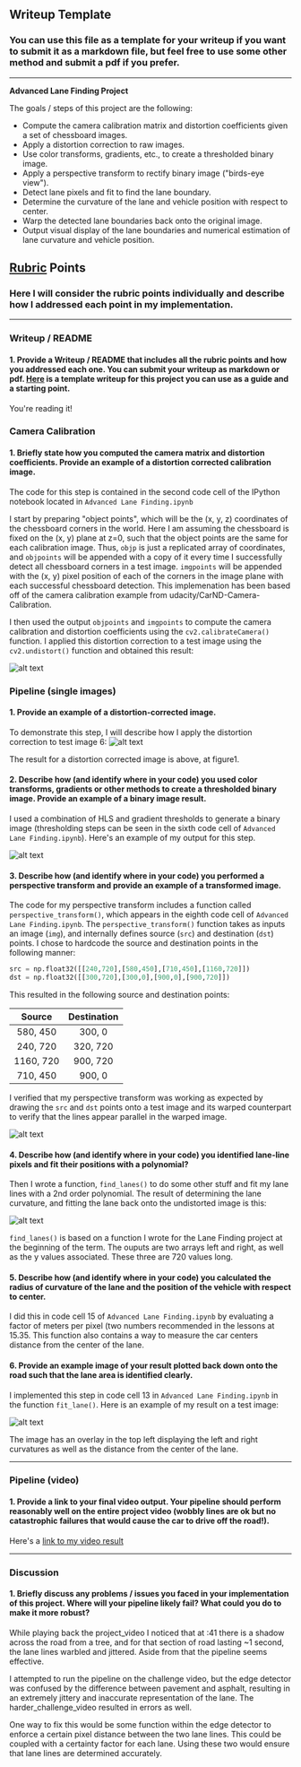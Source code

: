 ## Writeup Template

### You can use this file as a template for your writeup if you want to submit it as a markdown file, but feel free to use some other method and submit a pdf if you prefer.

---

**Advanced Lane Finding Project**

The goals / steps of this project are the following:

* Compute the camera calibration matrix and distortion coefficients given a set of chessboard images.
* Apply a distortion correction to raw images.
* Use color transforms, gradients, etc., to create a thresholded binary image.
* Apply a perspective transform to rectify binary image ("birds-eye view").
* Detect lane pixels and fit to find the lane boundary.
* Determine the curvature of the lane and vehicle position with respect to center.
* Warp the detected lane boundaries back onto the original image.
* Output visual display of the lane boundaries and numerical estimation of lane curvature and vehicle position.

[//]: # (Image References)

[image1]: ./output_images/undistorted_test6.jpg "Undistorted"
[image2]: ./test_images/test6.jpg "Road Transformed"
[image3]: ./ouptut_images/combined_binary_test6.jpg "Binary Example"
[image4]: ./output_images/perspective_transform_test6.jpg "Warp Example"
[image5]: ./output_images/processed_image_test6.jpg "Fit Visual"
[image6]: ./output_images/.jpg "Output"
[video1]: ./project_video.mp4 "Video"

## [Rubric](https://review.udacity.com/#!/rubrics/571/view) Points

### Here I will consider the rubric points individually and describe how I addressed each point in my implementation.  

---

### Writeup / README

#### 1. Provide a Writeup / README that includes all the rubric points and how you addressed each one.  You can submit your writeup as markdown or pdf.  [Here](https://github.com/udacity/CarND-Advanced-Lane-Lines/blob/master/writeup_template.md) is a template writeup for this project you can use as a guide and a starting point.  

You're reading it!

### Camera Calibration

#### 1. Briefly state how you computed the camera matrix and distortion coefficients. Provide an example of a distortion corrected calibration image.

The code for this step is contained in the second code cell of the IPython notebook located in `Advanced Lane Finding.ipynb`

I start by preparing "object points", which will be the (x, y, z) coordinates of the chessboard corners in the world. Here I am assuming the chessboard is fixed on the (x, y) plane at z=0, such that the object points are the same for each calibration image.  Thus, `objp` is just a replicated array of coordinates, and `objpoints` will be appended with a copy of it every time I successfully detect all chessboard corners in a test image.  `imgpoints` will be appended with the (x, y) pixel position of each of the corners in the image plane with each successful chessboard detection. This implemenation has been based off of the camera calibration example from udacity/CarND-Camera-Calibration.

I then used the output `objpoints` and `imgpoints` to compute the camera calibration and distortion coefficients using the `cv2.calibrateCamera()` function.  I applied this distortion correction to a test image using the `cv2.undistort()` function and obtained this result: 

![alt text][image1]

### Pipeline (single images)

#### 1. Provide an example of a distortion-corrected image.

To demonstrate this step, I will describe how I apply the distortion correction to test image 6:
![alt text][image2]

The result for a distortion corrected image is above, at figure1.

#### 2. Describe how (and identify where in your code) you used color transforms, gradients or other methods to create a thresholded binary image.  Provide an example of a binary image result.

I used a combination of HLS and gradient thresholds to generate a binary image (thresholding steps can be seen in the sixth code cell of `Advanced Lane Finding.ipynb`).  Here's an example of my output for this step.

![alt text][image3]

#### 3. Describe how (and identify where in your code) you performed a perspective transform and provide an example of a transformed image.

The code for my perspective transform includes a function called `perspective_transform()`, which appears in the eighth code cell of `Advanced Lane Finding.ipynb`.  The `perspective_transform()` function takes as inputs an image (`img`), and internally defines source (`src`) and destination (`dst`) points.  I chose to hardcode the source and destination points in the following manner:

```python
src = np.float32([[240,720],[580,450],[710,450],[1160,720]])
dst = np.float32([[300,720],[300,0],[900,0],[900,720]])
```

This resulted in the following source and destination points:

| Source        | Destination   | 
|:-------------:|:-------------:| 
| 580, 450      | 300, 0        | 
| 240, 720      | 320, 720      |
| 1160, 720     | 900, 720      |
| 710, 450      | 900, 0        |

I verified that my perspective transform was working as expected by drawing the `src` and `dst` points onto a test image and its warped counterpart to verify that the lines appear parallel in the warped image.

![alt text][image4]

#### 4. Describe how (and identify where in your code) you identified lane-line pixels and fit their positions with a polynomial?

Then I wrote a function, `find_lanes()` to do some other stuff and fit my lane lines with a 2nd order polynomial. The result of determining the lane curvature, and fitting the lane back onto the undistorted image is this:

![alt text][image5]

`find_lanes()` is based on a function I wrote for the Lane Finding project at the beginning of the term. The ouputs are two arrays left and right, as well as the y values associated. These three are 720 values long.

#### 5. Describe how (and identify where in your code) you calculated the radius of curvature of the lane and the position of the vehicle with respect to center.

I did this in code cell 15 of `Advanced Lane Finding.ipynb` by evaluating a factor of meters per pixel (two numbers recommended in the lessons at 15.35. This function also contains a way to measure the car centers distance from the center of the lane. 

#### 6. Provide an example image of your result plotted back down onto the road such that the lane area is identified clearly.

I implemented this step in code cell 13 in `Advanced Lane Finding.ipynb` in the function `fit_lane()`.  Here is an example of my result on a test image:

![alt text][image6]

The image has an overlay in the top left displaying the left and right curvatures as well as the distance from the center of the lane.

---

### Pipeline (video)

#### 1. Provide a link to your final video output.  Your pipeline should perform reasonably well on the entire project video (wobbly lines are ok but no catastrophic failures that would cause the car to drive off the road!).

Here's a [link to my video result](./output_video/project_video.mp4)

---

### Discussion

#### 1. Briefly discuss any problems / issues you faced in your implementation of this project.  Where will your pipeline likely fail?  What could you do to make it more robust?

While playing back the project_video I noticed that at :41 there is a shadow across the road from a tree, and for that section of road lasting ~1 second, the lane lines warbled and jittered. Aside from that the pipeline seems effective.

I attempted to run the pipeline on the challenge video, but the edge detector was confused by the difference between pavement and asphalt, resulting in an extremely jittery and inaccurate representation of the lane. The harder_challenge_video resulted in errors as well. 

One way to fix this would be some function within the edge detector to enforce a certain pixel distance between the two lane lines. This could be coupled with a certainty factor for each lane. Using these two would ensure that lane lines are determined accurately.